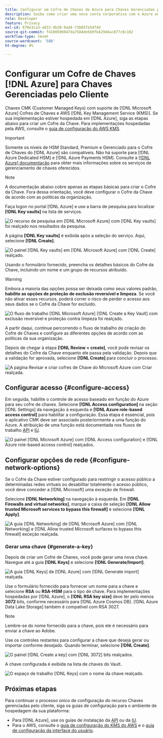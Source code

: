```yaml
---
title: Configurar um Cofre de Chaves do Azure para Chaves Gerenciadas pelo Cliente
description: Saiba como criar uma nova conta corporativa com o Azure ou usar uma conta corporativa existente e criar o Cofre da Chave.
role: Developer
feature: Privacy
exl-id: 670e3ca3-a833-4b28-9ad4-73685fa5d74d
source-git-commit: f4100506947da7584de5b9fb42946ac877c8c102
workflow-type: tm+mt
source-wordcount: '588'
ht-degree: 0%

---
```


# Configurar um Cofre de Chaves [!DNL Azure] para Chaves Gerenciadas pelo Cliente

Chaves CMK (Customer Managed Keys) com suporte de [!DNL Microsoft Azure] Cofres de Chaves e AWS [!DNL Key Management Service (KMS)]. Se sua implementação estiver hospedada em [!DNL Azure], siga as etapas abaixo para criar um Cofre da Chave. Para implementações hospedadas pela AWS, consulte o [guia de configuração do AWS KMS](../aws/configure-kms.md).

>[!IMPORTANT]
>
>Somente os níveis de HSM Standard, Premium e Gerenciado para o Cofre de Chaves do [!DNL Azure] são compatíveis. Não há suporte para [!DNL Azure Dedicated HSM] e [!DNL Azure Payments HSM]. Consulte a [[!DNL Azure] documentação](https://learn.microsoft.com/en-us/azure/security/fundamentals/key-management#azure-key-management-services) para obter mais informações sobre os serviços de gerenciamento de chaves oferecidos.

>[!NOTE]
>
>A documentação abaixo cobre apenas as etapas básicas para criar o Cofre da Chave. Fora dessa orientação, você deve configurar o Cofre da Chave de acordo com as políticas da organização.

Faça logon no portal [!DNL Azure] e use a barra de pesquisa para localizar **[!DNL Key vaults]** na lista de serviços.

![O recurso de pesquisa em [!DNL Microsoft Azure] com [!DNL Key vaults] foi realçado nos resultados da pesquisa.](../../../images/governance-privacy-security/customer-managed-keys/access-key-vaults.png)

A página **[!DNL Key vaults]** é exibida após a seleção do serviço. Aqui, selecione **[!DNL Create]**.

![O painel [!DNL Key vaults] em [!DNL Microsoft Azure] com [!DNL Create] realçado.](../../../images/governance-privacy-security/customer-managed-keys/create-key-vault.png)

Usando o formulário fornecido, preencha os detalhes básicos do Cofre da Chave, incluindo um nome e um grupo de recursos atribuído.

>[!WARNING]
>
>Embora a maioria das opções possa ser deixada como seus valores padrão, **habilite as opções de proteção de exclusão reversível e limpeza**. Se você não ativar esses recursos, poderá correr o risco de perder o acesso aos seus dados se o Cofre da Chave for excluído.
>
>![O fluxo de trabalho [!DNL Microsoft Azure] [!DNL Create a Key Vault] com exclusão reversível e proteção contra limpeza foi realçado.](../../../images/governance-privacy-security/customer-managed-keys/basic-config.png)

A partir daqui, continue percorrendo o fluxo de trabalho de criação do Cofre de Chaves e configure as diferentes opções de acordo com as políticas da sua organização.

Depois de chegar à etapa **[!DNL Review + create]**, você pode revisar os detalhes do Cofre da Chave enquanto ele passa pela validação. Depois que a validação for aprovada, selecione **[!DNL Create]** para concluir o processo.

![A página Revisar e criar cofres de Chave do Microsoft Azure com Criar realçada.](../../../images/governance-privacy-security/customer-managed-keys/finish-creation.png)

## Configurar acesso {#configure-access}

Em seguida, habilite o controle de acesso baseado em função do Azure para seu cofre de chaves. Selecione **[!DNL Access configuration]** na seção [!DNL Settings] da navegação à esquerda e **[!DNL Azure role-based access control]** para habilitar a configuração. Essa etapa é essencial, pois o aplicativo CMK deve ser associado posteriormente a uma função do Azure. A atribuição de uma função está documentada nos fluxos de trabalho [API](./api-set-up.md#assign-to-role) e [IU](./ui-set-up.md#assign-to-role).

![O painel [!DNL Microsoft Azure] com [!DNL Access configuration] e [!DNL Azure role-based access control] realçados.](../../../images/governance-privacy-security/customer-managed-keys/access-configuration.png)

## Configurar opções de rede {#configure-network-options}

Se o Cofre da Chave estiver configurado para restringir o acesso público a determinadas redes virtuais ou desabilitar totalmente o acesso público, você deve conceder a [!DNL Microsoft] uma exceção de firewall.

Selecione **[!DNL Networking]** na navegação à esquerda. Em **[!DNL Firewalls and virtual networks]**, marque a caixa de seleção **[!DNL Allow trusted Microsoft services to bypass this firewall]** e selecione **[!DNL Apply]**.

![A guia [!DNL Networking] de [!DNL Microsoft Azure] com [!DNL Networking] e [!DNL Allow trusted Microsoft surfaces to bypass this firewall] exceção realçada.](../../../images/governance-privacy-security/customer-managed-keys/networking.png)

### Gerar uma chave {#generate-a-key}

Depois de criar um Cofre de Chaves, você pode gerar uma nova chave. Navegue até a guia **[!DNL Keys]** e selecione **[!DNL Generate/Import]**.

![A guia [!DNL Keys] de [!DNL Azure] com [!DNL Generate import] realçada.](../../../images/governance-privacy-security/customer-managed-keys/view-keys.png)

Use o formulário fornecido para fornecer um nome para a chave e selecione **RSA** ou **RSA-HSM** para o tipo de chave. Para implementações hospedadas por [!DNL Azure], o **[!DNL RSA key size]** deve ter pelo menos **3072** bits, conforme necessário para [!DNL Azure Cosmos DB]. [!DNL Azure Data Lake Storage] também é compatível com RSA 3027.

>[!NOTE]
>
>Lembre-se do nome fornecido para a chave, pois ele é necessário para enviar a chave ao Adobe.

Use os controles restantes para configurar a chave que deseja gerar ou importar conforme desejado. Quando terminar, selecione **[!DNL Create]**.

![O painel [!DNL Create a key] com [!DNL 3072] bits realçados.](../../../images/governance-privacy-security/customer-managed-keys/configure-key.png)

A chave configurada é exibida na lista de chaves do Vault.

![O espaço de trabalho [!DNL Keys] com o nome da chave realçado.](../../../images/governance-privacy-security/customer-managed-keys/key-added.png)

## Próximas etapas

Para continuar o processo único de configuração do recurso Chaves gerenciadas pelo cliente, siga os guias de configuração para o ambiente de hospedagem da sua plataforma:

- Para [!DNL Azure], use os guias de instalação da [API](./api-set-up.md) ou da [IU](./ui-set-up.md).
- Para o AWS, consulte o [guia de configuração do KMS do AWS](../aws/configure-kms.md) e o [guia de configuração da interface do usuário](../aws/ui-set-up.md).
